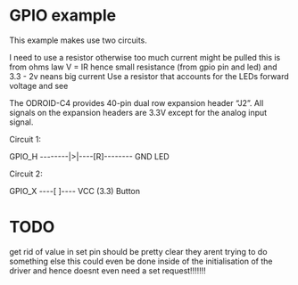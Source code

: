 <!--
    Copyright 2024, UNSW

    SPDX-License-Identifier: BSD-2-Clause
-->

# GPIO example

This example makes use two circuits.

I need to use a resistor otherwise too much current might be pulled
this is from ohms law V = IR
hence small resistance (from gpio pin and led) and 3.3 - 2v neans big current
Use a resistor that accounts for the LEDs forward voltage
and see

The ODROID-C4 provides 40-pin dual row expansion header “J2”. All signals on the expansion headers are 3.3V except for the analog input signal.

Circuit 1:

GPIO_H --------|>|----[R]-------- GND
               LED


Circuit 2:

GPIO_X ----[ ]---- VCC (3.3)
          Button

# TODO
get rid of value in set pin
should be pretty clear they arent trying to do something else
this could even be done inside of the initialisation of the driver and hence doesnt even need a set request!!!!!!!






